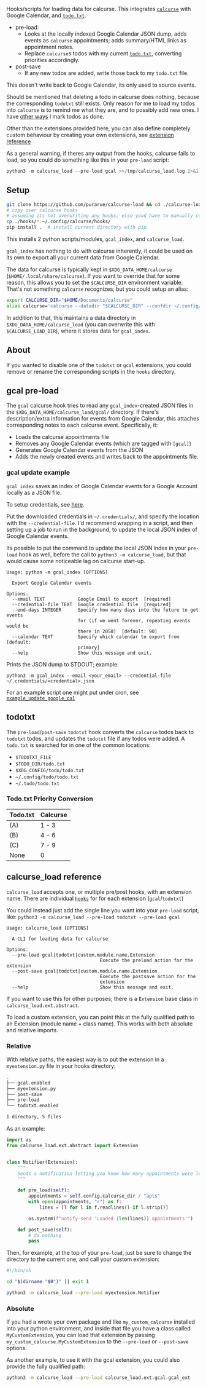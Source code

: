 Hooks/scripts for loading data for calcurse. This integrates [`calcurse`](https://github.com/lfos/calcurse) with Google Calendar, and [`todo.txt`](http://todotxt.org/).

- pre-load:
  - Looks at the locally indexed Google Calendar JSON dump, adds events as `calcurse` appointments; adds summary/HTML links as appointment notes.
  - Replace `calcurse`s todos with my current [`todo.txt`](http://todotxt.org/), converting priorities accordingly.
- post-save
  - If any new todos are added, write those back to my `todo.txt` file.

This doesn't write back to Google Calendar, its only used to source events.

Should be mentioned that deleting a todo in calcurse does nothing, because the corresponding `todotxt` still exists. Only reason for me to load my todos into `calcurse` is to remind me what they are, and to possibly add new ones. I have [other ways](https://purarue.xyz/d/todo-prompt?dark) I mark todos as done.

Other than the extensions provided here, you can also define completely custom behaviour by creating your own extensions, see [extension reference](#calcurse_load-reference)

As a general warning, if theres any output from the hooks, calcurse fails to load, so you could do something like this in your `pre-load` script:

```python
python3 -m calcurse_load --pre-load gcal >>/tmp/calcurse_load.log 2>&1
```

## Setup

```bash
git clone https://github.com/purarue/calcurse-load && cd ./calcurse-load
# copy over calcurse hooks
# assuming its not overwriting any hooks, else youd have to manually copy in parts of the scripts
cp ./hooks/* ~/.config/calcurse/hooks/
pip install .  # install current directory with pip
```

This installs 2 python scripts/modules, `gcal_index`, and `calcurse_load`.

`gcal_index` has nothing to do with calcurse inherently, it could be used on its own to export all your current data from Google Calendar.

The data for calcurse is typically kept in `$XDG_DATA_HOME/calcurse` (`$HOME/.local/share/calcurse`). If you want to override that for some reason, this allows you to set the `$CALCURSE_DIR` environment variable. That's not something `calcurse` recognizes, but you could setup an alias:

```bash
export CALCURSE_DIR="$HOME/Documents/calcurse"
alias calcurse='calcurse --datadir "$CALCURSE_DIR" --confdir ~/.config/calcurse "$@"'
```

In addition to that, this maintains a data directory in `$XDG_DATA_HOME/calcurse_load` (you can overwrite this with `$CALCURSE_LOAD_DIR`), where it stores data for `gcal_index`.

## About

If you wanted to disable one of the `todotxt` or `gcal` extensions, you could remove or rename the corresponding scripts in the `hooks` directory.

## gcal pre-load

The `gcal` calcurse hook tries to read any `gcal_index`-created JSON files in the `$XDG_DATA_HOME/calcurse_load/gcal/` directory. If there's description/extra information for events from Google Calendar, this attaches corresponding notes to each calcurse event. Specifically, it:

- Loads the calcurse appointments file
- Removes any Google Calendar events (which are tagged with `[gcal]`)
- Generates Google Calendar events from the JSON
- Adds the newly created events and writes back to the appointments file.

### gcal update example

`gcal_index` saves an index of Google Calendar events for a Google Account locally as a JSON file.

To setup credentials, see [here](https://google-calendar-simple-api.readthedocs.io/en/latest/getting_started.html).

Put the downloaded credentials in `~/.credentials/`, and specify the location with the `--credential-file`. I'd recommend wrapping in a script, and then setting up a job to run in the background, to update the local JSON index of Google Calendar events.

Its possible to put the command to update the local JSON index in your `pre-load` hook as well, before the call to `python3 -m calcurse_load`, but that would cause some noticeable lag on calcurse start-up.

```
Usage: python -m gcal_index [OPTIONS]

  Export Google Calendar events

Options:
  --email TEXT            Google Email to export  [required]
  --credential-file TEXT  Google credential file  [required]
  --end-days INTEGER      Specify how many days into the future to get events
                          for (if we went forever, repeating events would be
                          there in 2050)  [default: 90]
  --calendar TEXT         Specify which calendar to export from  [default:
                          primary]
  --help                  Show this message and exit.
```

Prints the JSON dump to STDOUT; example:

`python3 -m gcal_index --email <your_email> --credential-file ~/.credentials/<credential>.json`

For an example script one might put under cron, see [`example_update_google_cal`](./example_update_google_cal)

## todotxt

The `pre-load`/`post-save` `todotxt` hook converts the `calcurse` todos back to `todotxt` todos, and updates the `todotxt` file if any todos were added. A `todo.txt` is searched for in one of the common locations:

- `$TODOTXT_FILE`
- `$TODO_DIR/todo.txt`
- `$XDG_CONFIG/todo/todo.txt`
- `~/.config/todo/todo.txt`
- `~/.todo/todo.txt`

### Todo.txt Priority Conversion

| Todo.txt | Calcurse |
| -------- | -------- |
| (A)      | 1 - 3    |
| (B)      | 4 - 6    |
| (C)      | 7 - 9    |
| None     | 0        |

## calcurse_load reference

`calcurse_load` accepts one, or multiple pre/post hooks, with an extension name. There are individual [`hooks`](./hooks) for for each extension (`gcal`/`todotxt`)

You could instead just add the single line you want into your `pre-load` script, like: `python3 -m calcurse_load --pre-load todotxt --pre-load gcal`

```
Usage: calcurse_load [OPTIONS]

  A CLI for loading data for calcurse

Options:
  --pre-load gcal|todotxt|custom.module.name.Extension
                                  Execute the preload action for the extension
  --post-save gcal|todotxt|custom.module.name.Extension
                                  Execute the postsave action for the
                                  extension
  --help                          Show this message and exit.
```

If you want to use this for other purposes; there is a `Extension` base class in `calcurse_load.ext.abstract`.

To load a custom extension, you can point this at the fully qualified path to an Extension (module name + class name). This works with both absolute and relative imports.

### Relative

With relative paths, the easiest way is to put the extension in a `myextension.py` file in your hooks directory:

```bash
.
├── gcal.enabled
├── myextension.py
├── post-save
├── pre-load
└── todotxt.enabled

1 directory, 5 files
```

As an example:

```python
import os
from calcurse_load.ext.abstract import Extension


class Notifier(Extension):
    """
    Sends a notification letting you know how many appointments were loaded
    """

    def pre_load(self):
        appointments = self.config.calcurse_dir / "apts"
        with open(appointments, "r") as f:
            lines = [l for l in f.readlines() if l.strip()]

        os.system(f"notify-send 'Loaded {len(lines)} appointments'")

    def post_save(self):
        # do nothing
        pass
```

Then, for example, at the top of your `pre-load`, just be sure to change the directory to the current one, and call your custom extension:

```bash
#!/bin/sh

cd "$(dirname "$0")" || exit 1

python3 -m calcurse_load --pre-load myextension.Notifier
```

### Absolute

If you had a wrote your own package and like `my_custom_calcurse` installed into your python environment, and
inside that file you have a class called `MyCustomExtension`, you can
load that extension by passing `my_custom_calcurse.MyCustomExtension` to
the `--pre-load` or `--post-save` options.

As another example, to use it with the gcal extension, you could also provide the fully qualified path:

```bash
python3 -m calcurse_load --pre-load calcurse_load.ext.gcal.gcal_ext
```
